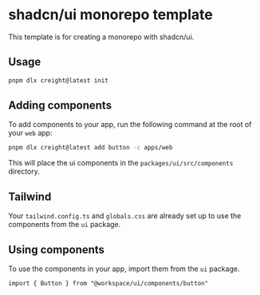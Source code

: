 # shadcn/ui monorepo template

This template is for creating a monorepo with shadcn/ui.

## Usage

```bash
pnpm dlx creight@latest init
```

## Adding components

To add components to your app, run the following command at the root of your `web` app:

```bash
pnpm dlx creight@latest add button -c apps/web
```

This will place the ui components in the `packages/ui/src/components` directory.

## Tailwind

Your `tailwind.config.ts` and `globals.css` are already set up to use the components from the `ui` package.

## Using components

To use the components in your app, import them from the `ui` package.

```tsx
import { Button } from "@workspace/ui/components/button"
```
